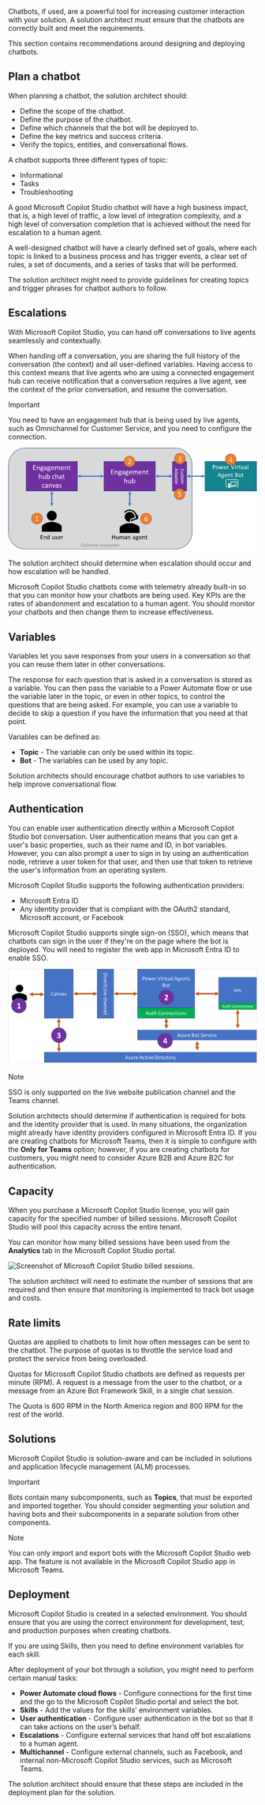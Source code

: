 Chatbots, if used, are a powerful tool for increasing customer interaction with your solution. A solution architect must ensure that the chatbots are correctly built and meet the requirements.

This section contains recommendations around designing and deploying chatbots.

## Plan a chatbot

When planning a chatbot, the solution architect should:

- Define the scope of the chatbot.
- Define the purpose of the chatbot.
- Define which channels that the bot will be deployed to.
- Define the key metrics and success criteria.
- Verify the topics, entities, and conversational flows.

A chatbot supports three different types of topic:

- Informational
- Tasks
- Troubleshooting

A good Microsoft Copilot Studio chatbot will have a high business impact, that is, a high level of traffic, a low level of integration complexity, and a high level of conversation completion that is achieved without the need for escalation to a human agent.

A well-designed chatbot will have a clearly defined set of goals, where each topic is linked to a business process and has trigger events, a clear set of rules, a set of documents, and a series of tasks that will be performed.

The solution architect might need to provide guidelines for creating topics and trigger phrases for chatbot authors to follow.

## Escalations

With Microsoft Copilot Studio, you can hand off conversations to live agents seamlessly and contextually.

When handing off a conversation, you are sharing the full history of the conversation (the context) and all user-defined variables. Having access to this context means that live agents who are using a connected engagement hub can receive notification that a conversation requires a live agent, see the context of the prior conversation, and resume the conversation.

> [!IMPORTANT]
> You need to have an engagement hub that is being used by live agents, such as Omnichannel for Customer Service, and you need to configure the connection.

![Microsoft Copilot Studio escalation to an engagement hub.](../media/4-escalation.png)

The solution architect should determine when escalation should occur and how escalation will be handled.

Microsoft Copilot Studio chatbots come with telemetry already built-in so that you can monitor how your chatbots are being used. Key KPIs are the rates of abandonment and escalation to a human agent. You should monitor your chatbots and then change them to increase effectiveness.

## Variables

Variables let you save responses from your users in a conversation so that you can reuse them later in other conversations.

The response for each question that is asked in a conversation is stored as a variable. You can then pass the variable to a Power Automate flow or use the variable later in the topic, or even in other topics, to control the questions that are being asked. For example, you can use a variable to decide to skip a question if you have the information that you need at that point.

Variables can be defined as:

- **Topic** - The variable can only be used within its topic.
- **Bot** - The variables can be used by any topic.

Solution architects should encourage chatbot authors to use variables to help improve conversational flow.

## Authentication

You can enable user authentication directly within a Microsoft Copilot Studio bot conversation. User authentication means that you can get a user's basic properties, such as their name and ID, in bot variables. However, you can also prompt a user to sign in by using an authentication node, retrieve a user token for that user, and then use that token to retrieve the user's information from an operating system.

Microsoft Copilot Studio supports the following authentication providers:

- Microsoft Entra ID
- Any identity provider that is compliant with the OAuth2 standard, Microsoft account, or Facebook

Microsoft Copilot Studio supports single sign-on (SSO), which means that chatbots can sign in the user if they're on the page where the bot is deployed. You will need to register the web app in Microsoft Entra ID to enable SSO.

![Screenshot of single sign on in Microsoft Copilot Studio.](../media/4-sso-authentication.png)

> [!NOTE]
> SSO is only supported on the live website publication channel and the Teams channel.

Solution architects should determine if authentication is required for bots and the identity provider that is used. In many situations, the organization might already have identity providers configured in Microsoft Entra ID. If you are creating chatbots for Microsoft Teams, then it is simple to configure with the **Only for Teams** option; however, if you are creating chatbots for customers, you might need to consider Azure B2B and Azure B2C for authentication.

## Capacity

When you purchase a Microsoft Copilot Studio license, you will gain capacity for the specified number of billed sessions. Microsoft Copilot Studio will pool this capacity across the entire tenant.

You can monitor how many billed sessions have been used from the **Analytics** tab in the Microsoft Copilot Studio portal.

![Screenshot of Microsoft Copilot Studio billed sessions.](../media/4-analytics-billed-sessions.png)

The solution architect will need to estimate the number of sessions that are required and then ensure that monitoring is implemented to track bot usage and costs.

## Rate limits

Quotas are applied to chatbots to limit how often messages can be sent to the chatbot. The purpose of quotas is to throttle the service load and protect the service from being overloaded.

Quotas for Microsoft Copilot Studio chatbots are defined as requests per minute (RPM). A request is a message from the user to the chatbot, or a message from an Azure Bot Framework Skill, in a single chat session.

The Quota is 600 RPM in the North America region and 800 RPM for the rest of the world.

## Solutions

Microsoft Copilot Studio is solution-aware and can be included in solutions and application lifecycle management (ALM) processes.

> [!IMPORTANT]
> Bots contain many subcomponents, such as **Topics**, that must be exported and imported together. You should consider segmenting your solution and having bots and their subcomponents in a separate solution from other components.

> [!NOTE]
> You can only import and export bots with the Microsoft Copilot Studio web app. The feature is not available in the Microsoft Copilot Studio app in Microsoft Teams.

## Deployment

Microsoft Copilot Studio is created in a selected environment. You should ensure that you are using the correct environment for development, test, and production purposes when creating chatbots.

If you are using Skills, then you need to define environment variables for each skill.

After deployment of your bot through a solution, you might need to perform certain manual tasks:

- **Power Automate cloud flows** - Configure connections for the first time and the go to the Microsoft Copilot Studio portal and select the bot.
- **Skills** - Add the values for the skills’ environment variables.
- **User authentication** - Configure user authentication in the bot so that it can take actions on the user’s behalf.
- **Escalations** - Configure external services that hand off bot escalations to a human agent.
- **Multichannel** - Configure external channels, such as Facebook, and internal non-Microsoft Copilot Studio services, such as Microsoft Teams.

The solution architect should ensure that these steps are included in the deployment plan for the solution.
